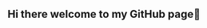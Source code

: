 ## Hi there welcome to my GitHub page👋

<!--
**Rasheed-10/Rasheed-10** is a ✨ _special_ ✨ repository because its `README.md` (this file) appears on your GitHub profile.

Here are some ideas to get you started:
## My name is Rasheed Aribidesi
- 🔭 I’m interested in Machine Learning, Deep Learning, and MLOps
- 🌱 I’m currently learning MLOps
- 👯 I’m looking to collaborate on End-to-End Data Science and Machine Learning projects
- 🤔 I’m looking for collaboration on deploying ML models
- 💬 Ask me about Machine Learning and Deep Learning
- 📫 How to reach me: [LinkedIn](https://www.linkedin.com/in/rasheed-aribidesi/)
- 😄 Pronouns: He/Him
- ⚡ Fun fact: Switched from Chemical Engineering to Data Science because I wanted to predict the future 😄
-->
